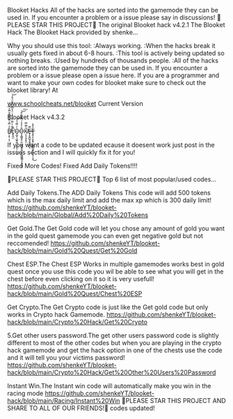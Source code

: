Blooket Hacks
All of the hacks are sorted into the gamemode they can be used in. If you encounter a problem or a issue please say in discussions! 🌟PLEASE STAR THIS PROJECT🌟 The original Blooket hack v4.2.1 The Blooket Hack The Blooket Hack provided by shenke...

Why you should use this tool:
:Always working.
:When the hacks break it usually gets fixed in about 6-8 hours.
:This tool is actively being updated so nothing breaks.
:Used by hundreds of thousands people.
:All of the hacks are sorted into the gamemode they can be used in. If you encounter a problem or a issue please open a issue here.
If you are a programmer and want to make your own codes for blooket make sure to check out the blooket library! At

www.schoolcheats.net/blooket
Current Version

Blooket Hack v4.3.2

B̸̙͔̙̦͓̜̑̒̿̍̈̌̾̎͂̄̌̿̓̓̕Ḽ̵̢̼̫̑̐̓̿̈̂͑̈́͗̈́̊͆̽̄͒̎̈́͒̒̕̚͘͝Ò̴̡̺͓͉̺͍̼̘̣̙͍̙̦̣̖͔͛̿́̍̉͝O̴̧̧̻͍̭̜̼̣͚͉͈̱̭͉̙̭̫͖͖̳̘̞͙͉̪̠̎̓̓̾͗̂͂̂̑̀̂͝͠Ķ̸͎͎̬̗̯̝̃̿̿E̶͓͙̮̪̰̘̬͍̗͇̩̿ͅT̶̡͍͙̦̬̬̥̹̰̳̺̲̭͍͉̬͉̗̦͈̓̐̽͜

If you want a code to be updated ecause it doesent work just post in the issues section and I will quickly fix it for you!

Fixed More Codes! Fixed Add Daily Tokens!!!!

🌟PLEASE STAR THIS PROJECT🌟
Top 6 list of most popular/used codes...

Add Daily Tokens.The ADD Daily Tokens This code will add 500 tokens which is the max daily limit and add the max xp which is 300 daily limit! https://github.com/shenkeYT/blooket-hack/blob/main/Global/Add%20Daily%20Tokens

Get Gold.The Get Gold code will let you chose any amount of gold you want in the gold quest gamemode you can even get negative gold but not reccomended! https://github.com/shenkeYT/blooket-hack/blob/main/Gold%20Quest/Get%20Gold

Chest ESP.The Chest ESP Works in multiple gamemodes works best in gold quest once you use this code you wil be able to see what you will get in the chest before even clicking on it so it is very usefull! https://github.com/shenkeYT/blooket-hack/blob/main/Gold%20Quest/Chest%20ESP

Get Crypto.The Get Crypto code is just like the Get gold code but only works in Crypto hack Gamemode. https://github.com/shenkeYT/blooket-hack/blob/main/Crypto%20Hack/Get%20Crypto

5.Get other users password.The get other users password code is slightly different to most of the other codes but when you are playing in the crypto hack gamemode and get the hack option in one of the chests use the code and it will tell you your victims password! https://github.com/shenkeYT/blooket-hack/blob/main/Crypto%20Hack/Get%20Other%20Users%20Password

Instant Win.The Instant win code will automatically make you win in the racing mode https://github.com/shenkeYT/blooket-hack/blob/main/Racing/Instant%20Win
🌟PLEASE STAR THIS PROJECT AND SHARE TO ALL OF OUR FRIENDS!🌟
codes updated!
